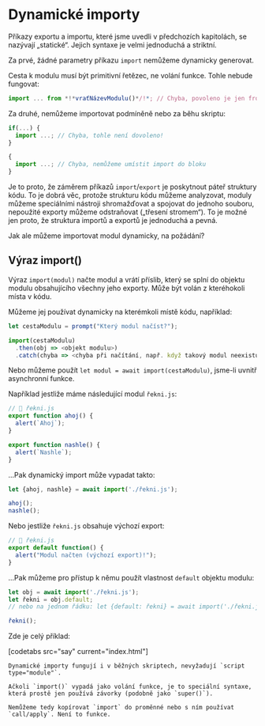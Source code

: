 # Dynamické importy

Příkazy exportu a importu, které jsme uvedli v předchozích kapitolách, se nazývají „statické“. Jejich syntaxe je velmi jednoduchá a striktní.

Za prvé, žádné parametry příkazu `import` nemůžeme dynamicky generovat.

Cesta k modulu musí být primitivní řetězec, ne volání funkce. Tohle nebude fungovat:

```js
import ... from *!*vraťNázevModulu()*/!*; // Chyba, povoleno je jen from "řetězec"
```

Za druhé, nemůžeme importovat podmíněně nebo za běhu skriptu:

```js
if(...) {
  import ...; // Chyba, tohle není dovoleno!
}

{
  import ...; // Chyba, nemůžeme umístit import do bloku
}
```

Je to proto, že záměrem příkazů `import`/`export` je poskytnout páteř struktury kódu. To je dobrá věc, protože strukturu kódu můžeme analyzovat, moduly můžeme speciálními nástroji shromažďovat a spojovat do jednoho souboru, nepoužité exporty můžeme odstraňovat („třesení stromem“). To je možné jen proto, že struktura importů a exportů je jednoduchá a pevná.

Jak ale můžeme importovat modul dynamicky, na požádání?

## Výraz import()

Výraz `import(modul)` načte modul a vrátí příslib, který se splní do objektu modulu obsahujícího všechny jeho exporty. Může být volán z kteréhokoli místa v kódu.

Můžeme jej používat dynamicky na kterémkoli místě kódu, například:

```js
let cestaModulu = prompt("Který modul načíst?");

import(cestaModulu)
  .then(obj => <objekt modulu>)
  .catch(chyba => <chyba při načítání, např. když takový modul neexistuje>)
```

Nebo můžeme použít `let modul = await import(cestaModulu)`, jsme-li uvnitř asynchronní funkce.

Například jestliže máme následující modul `řekni.js`:

```js
// 📁 řekni.js
export function ahoj() {
  alert(`Ahoj`);
}

export function nashle() {
  alert(`Nashle`);
}
```

...Pak dynamický import může vypadat takto:

```js
let {ahoj, nashle} = await import('./řekni.js');

ahoj();
nashle();
```

Nebo jestliže `řekni.js` obsahuje výchozí export:

```js
// 📁 řekni.js
export default function() {
  alert("Modul načten (výchozí export)!");
}
```

...Pak můžeme pro přístup k němu použít vlastnost `default` objektu modulu:

```js
let obj = await import('./řekni.js');
let řekni = obj.default;
// nebo na jednom řádku: let {default: řekni} = await import('./řekni.js');

řekni();
```

Zde je celý příklad:

[codetabs src="say" current="index.html"]

```smart
Dynamické importy fungují i v běžných skriptech, nevyžadují `script type="module"`.
```

```smart
Ačkoli `import()` vypadá jako volání funkce, je to speciální syntaxe, která prostě jen používá závorky (podobně jako `super()`).

Nemůžeme tedy kopírovat `import` do proměnné nebo s ním používat `call/apply`. Není to funkce.
```
